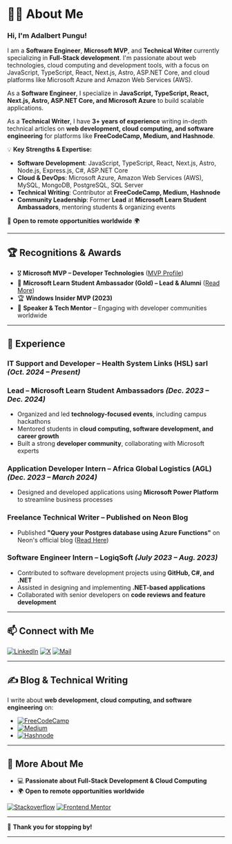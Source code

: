 # 👨‍💻 About Me  

<h3 align="left">Hi, I'm Adalbert Pungu!</h3>  

I am a **Software Engineer**, **Microsoft MVP**, and **Technical Writer** currently specializing in **Full-Stack development**. I'm passionate about web technologies, cloud computing and development tools, with a focus on JavaScript, TypeScript, React, Next.js, Astro, ASP.NET Core, and cloud platforms like Microsoft Azure and Amazon Web Services (AWS).

As a **Software Engineer**, I specialize in **JavaScript, TypeScript, React, Next.js, Astro, ASP.NET Core, and Microsoft Azure** to build scalable applications.  

As a **Technical Writer**, I have **3+ years of experience** writing in-depth technical articles on **web development, cloud computing, and software engineering** for platforms like **FreeCodeCamp, Medium, and Hashnode**.

💡 **Key Strengths & Expertise:**  
- **Software Development**: JavaScript, TypeScript, React, Next.js, Astro, Node.js, Express.js, C#, ASP.NET Core  
- **Cloud & DevOps**: Microsoft Azure, Amazon Web Services (AWS), MySQL, MongoDB, PostgreSQL, SQL Server  
- **Technical Writing**: Contributor at **FreeCodeCamp, Medium, Hashnode**  
- **Community Leadership**: Former **Lead** at **Microsoft Learn Student Ambassadors**, mentoring students & organizing events  

📍 **Open to remote opportunities worldwide** 🌍  

---

## 🏆 Recognitions & Awards  

- 🎖️ **Microsoft MVP – Developer Technologies** ([MVP Profile](https://mvp.microsoft.com/en-US/MVP/profile/57fe49dc-9da4-48a4-ba35-7e3589375c5e))  
- 🏅 **Microsoft Learn Student Ambassador (Gold) – Lead & Alumni** ([Read More](https://techcommunity.microsoft.com/blog/studentdeveloperblog/meet-a-recent-microsoft-learn-student-ambassador-graduate-adalbert-pungu/4206697))  
- 🏆 **Windows Insider MVP (2023)**  
- 🎤 **Speaker & Tech Mentor** – Engaging with developer communities worldwide  

---

## 💼 Experience  

### **IT Support and Developer – Health System Links (HSL) sarl** _(Oct. 2024 – Present)_

### **Lead – Microsoft Learn Student Ambassadors** _(Dec. 2023 – Dec. 2024)_  
- Organized and led **technology-focused events**, including campus hackathons  
- Mentored students in **cloud computing, software development, and career growth**  
- Built a strong **developer community**, collaborating with Microsoft experts  

### **Application Developer Intern – Africa Global Logistics (AGL)** _(Dec. 2023 – March 2024)_  
- Designed and developed applications using **Microsoft Power Platform** to streamline business processes  

### **Freelance Technical Writer – Published on Neon Blog**  
- Published **"Query your Postgres database using Azure Functions"** on Neon's official blog ([Read Here](https://neon.tech/guides/query-postgres-azure-functions))  

### **Software Engineer Intern – LogiqSoft** _(July 2023 – Aug. 2023)_  
- Contributed to software development projects using **GitHub, C#, and .NET**  
- Assisted in designing and implementing **.NET-based applications**  
- Collaborated with senior developers on **code reviews and feature development**  

---

## 📫 Connect with Me  

<p align="left">
<a href="https://www.linkedin.com/in/AdalbertPungu/"><img alt="LinkedIn" src="https://img.shields.io/badge/LinkedIn-AdalbertPungu-blue?style=flat-square&logo=linkedin"></a>
<a href="https://x.com/AdalbertPungu"><img alt="X" src="https://img.shields.io/badge/x-AdalbertPungu-blue?style=flat-square&logo=X"></a>
<a href="mailto:adalbertpungu@hotmail.com"><img alt="Mail" src="https://img.shields.io/badge/Email-AdalbertPungu-blue?style=flat-square"></a>
</p>

---

## ✍️ Blog & Technical Writing  

I write about **web development, cloud computing, and software engineering** on:  

- [![FreeCodeCamp](https://img.shields.io/badge/FreeCodeCamp-AdalbertPungu-blue?style=flat-square&logo=FreeCodeCamp)](https://www.freecodecamp.org/news/author/AdalbertPungu)  
- [![Medium](https://img.shields.io/badge/Medium-AdalbertPungu-black?style=flat-square&logo=Medium)](https://adalbertpungu.medium.com/)  
- [![Hashnode](https://img.shields.io/badge/Hashnode-AdalbertPungu-blue?style=flat-square&logo=Hashnode)](https://adalbertpungu.hashnode.dev/)  

---

## 🚀 More About Me  

- 💻 **Passionate about Full-Stack Development & Cloud Computing**  
- 🌍 **Open to remote opportunities worldwide** 

<p align="left">
<a href="https://stackoverflow.com/users/14471093/adalbert-pungu"><img alt="Stackoverflow" src="https://img.shields.io/badge/StackOverFlow-AdalbertPungu-blue?style=flat-square&logo=stackoverflow"></a>
<a href="https://www.frontendmentor.io/profile/AdalbertPungu"><img alt="Frontend Mentor" src="https://img.shields.io/badge/Frontend Mentor-AdalbertPungu-blue?style=flat-square&logo=frontendmentor"></a>
</p>

---

🙌 **Thank you for stopping by!** 

---
